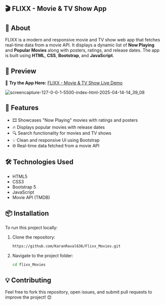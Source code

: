 ## 🎬 FLIXX - Movie & TV Show App

## 📌 About
FLIXX is a modern and responsive movie and TV show web app that fetches real-time data from a movie API. It displays a dynamic list of **Now Playing** and **Popular Movies** along with posters, ratings, and release dates. The app is built using **HTML**, **CSS**, **Bootstrap**, and **JavaScript**.


## 🎥 Preview
🔗 **Try the App Here:** [FLIXX - Movie & TV Show Live Demo](https://flixx-movies.vercel.app/)

![screencapture-127-0-0-1-5500-index-html-2025-04-14-14_39_08](https://github.com/user-attachments/assets/334920a4-9d52-41cc-9f67-e4d79768cbd6)


## 🚀 Features
- 🎞️ Showcases "Now Playing" movies with ratings and posters  
- 🔥 Displays popular movies with release dates  
- 🔍 Search functionality for movies and TV shows  
- 💡 Clean and responsive UI using Bootstrap  
- 🌐 Real-time data fetched from a movie API 

## 🛠️ Technologies Used
- HTML5  
- CSS3  
- Bootstrap 5  
- JavaScript 
- Movie API (TMDB)

## 📦 Installation
To run this project locally:

1. Clone the repository:
   ```sh
   https://github.com/KaranRaval636/Flixx_Movies.git

2. Navigate to the project folder:
   ```sh
   cd flixx_Movies

## 💡 Contributing
Feel free to fork this repository, open issues, and submit pull requests to improve the project! 😊
